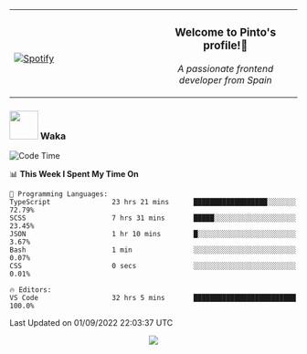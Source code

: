 <table width="100%" align="center"> 
  <tr>
  <td width="50%">
      
&nbsp; <br> [![Spotify](https://novatorem-zeta-rust.vercel.app/api/spotify)](https://open.spotify.com/user/novatorem-zeta-rust)

  </td>
  <td width="50%">
    <h3 align="center">Welcome to Pinto's profile!👋</h3>
    <p align="center"><em>A passionate frontend developer from Spain</em></p>
  </td>
  </table>

### <img src="https://media.giphy.com/media/VgCDAzcKvsR6OM0uWg/giphy.gif" width="50"> Waka

  <!--START_SECTION:waka-->
![Code Time](http://img.shields.io/badge/Code%20Time-812%20hrs%2011%20mins-blue)

📊 **This Week I Spent My Time On** 

```text
💬 Programming Languages: 
TypeScript               23 hrs 21 mins      ██████████████████░░░░░░░   72.79% 
SCSS                     7 hrs 31 mins       █████░░░░░░░░░░░░░░░░░░░░   23.45% 
JSON                     1 hr 10 mins        █░░░░░░░░░░░░░░░░░░░░░░░░   3.67% 
Bash                     1 min               ░░░░░░░░░░░░░░░░░░░░░░░░░   0.07% 
CSS                      0 secs              ░░░░░░░░░░░░░░░░░░░░░░░░░   0.01%

🔥 Editors: 
VS Code                  32 hrs 5 mins       █████████████████████████   100.0%

```


 Last Updated on 01/09/2022 22:03:37 UTC
<!--END_SECTION:waka-->

<div align="center">
<img src="https://github-readme-stats-gilt-tau.vercel.app/api/top-langs/?username=pinto-hub&layout=compact&theme=dracula" />
</div>
